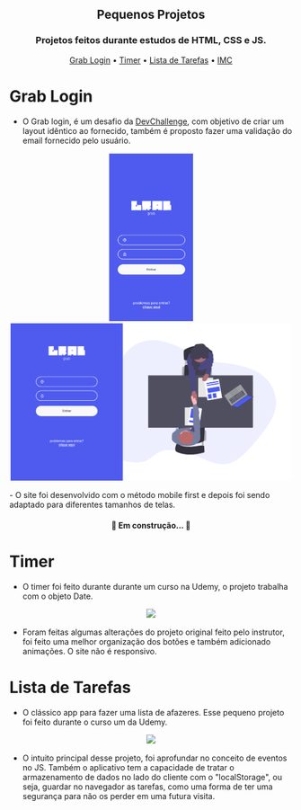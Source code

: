 <h2 align="center">Pequenos Projetos</h2>
<h3 align="center">Projetos feitos durante estudos de HTML, CSS e JS.</h3>
<p align="center">
 <a href="#grab-login">Grab Login</a> •
 <a href="#timer">Timer</a> • 
 <a href="#lista-de-tarefas">Lista de Tarefas</a> • 
 <a href="#imc">IMC</a>
</p>

# Grab Login
- O Grab login, é um desafio da <a href="https://www.devchallenge.com.br/challenges?type=frontend">DevChallenge</a>, com objetivo de criar um layout idêntico ao fornecido, também é proposto fazer uma validação do email fornecido pelo usuário.
<p align="center">
<img src="./img-read/grab/mobile.png" width="150" height="300">
<img src="./img-read/grab/desktop.png" width="500">
</p>
- O site foi desenvolvido com o método mobile first e depois foi sendo adaptado para diferentes tamanhos de telas.

<h4 align="center"> 
	🚧 Em construção...  🚧
</h4>

# Timer
- O timer foi feito durante durante um curso na Udemy, o projeto trabalha com o objeto Date.
<p align="center">
<img src="https://user-images.githubusercontent.com/67557512/140235704-ead25ed8-940d-4ece-9862-62b4ae12400e.gif">
</p>

- Foram feitas algumas alterações do projeto original feito pelo instrutor, foi feito uma melhor organização dos botões e também adicionado animações. O site não é responsivo.

# Lista de Tarefas
- O clássico app para fazer uma lista de afazeres. Esse pequeno projeto foi feito durante o curso um da Udemy.

<p align="center">
<img src="https://user-images.githubusercontent.com/67557512/140238922-8b14434b-25b0-4563-81b2-e82217479fd9.gif">
</p>

- O intuito principal desse projeto, foi aprofundar no conceito de eventos no JS. Também o aplicativo tem a capacidade de tratar o armazenamento de dados no lado do cliente com o "localStorage", ou seja, guardar no navegador as tarefas, como uma forma de ter uma segurança para não os perder em uma futura visita.


